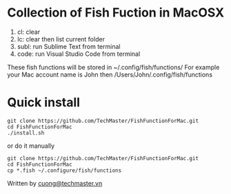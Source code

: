 # Collection of Fish Fuction in MacOSX
1. cl: clear
2. lc: clear then list current folder
3. subl: run Sublime Text from terminal
4. code: run Visual Studio Code from terminal

These fish functions will be stored in ~/.config/fish/functions/
For example your Mac account name is John then
/Users/John/.config/fish/functions

# Quick install

```
git clone https://github.com/TechMaster/FishFunctionForMac.git
cd FishFunctionForMac
./install.sh
```
or do it manually
```
git clone https://github.com/TechMaster/FishFunctionForMac.git
cd FishFunctionForMac
cp *.fish ~/.configure/fish/functions
```

Written by cuong@techmaster.vn